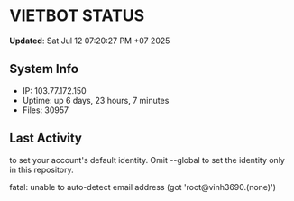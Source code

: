 # VIETBOT STATUS
**Updated**: Sat Jul 12 07:20:27 PM +07 2025

## System Info
- IP: 103.77.172.150
- Uptime: up 6 days, 23 hours, 7 minutes
- Files: 30957

## Last Activity

to set your account's default identity.
Omit --global to set the identity only in this repository.

fatal: unable to auto-detect email address (got 'root@vinh3690.(none)')
